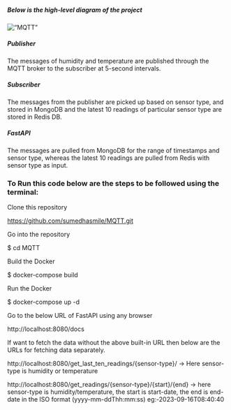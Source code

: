 <h5>Below is the high-level diagram of the project</h5>
<img width=“1500” alt=“MQTT” src="https://github.com/sumedhasmile/MQTT/assets/63508421/46aaa968-e169-4106-b0e4-f8850bb8a003">

<h5>Publisher</h5>
The messages of humidity and temperature are published through the MQTT broker to the subscriber at 5-second intervals.

<h5>Subscriber</h5> The messages from the publisher are picked up based on sensor type, and stored in MongoDB and the latest 10 readings of particular sensor type are stored in Redis DB.

<h5>FastAPI</h5>
The messages are pulled from MongoDB for the range of timestamps and sensor type, whereas the latest 10 readings are pulled from Redis with sensor type as input.

<h3>To Run this code below are the steps to be followed using the terminal:</h3>

Clone this repository

https://github.com/sumedhasmile/MQTT.git

Go into the repository

$ cd MQTT

Build the Docker

$ docker-compose build

Run the Docker

$ docker-compose up -d

Go to the below URL of FastAPI using any browser

http://localhost:8080/docs

If want to fetch the data without the above built-in URL then below are the URLs for fetching data separately.

http://localhost:8080/get_last_ten_readings/{sensor-type}/ -> Here sensor-type is humidity or temperature

http://localhost:8080/get_readings/{sensor-type}/{start}/{end} -> here sensor-type is humidity/temperature, the start is start-date, the end is end-date in the ISO format (yyyy-mm-ddThh:mm:ss) eg:-2023-09-16T08:40:40

